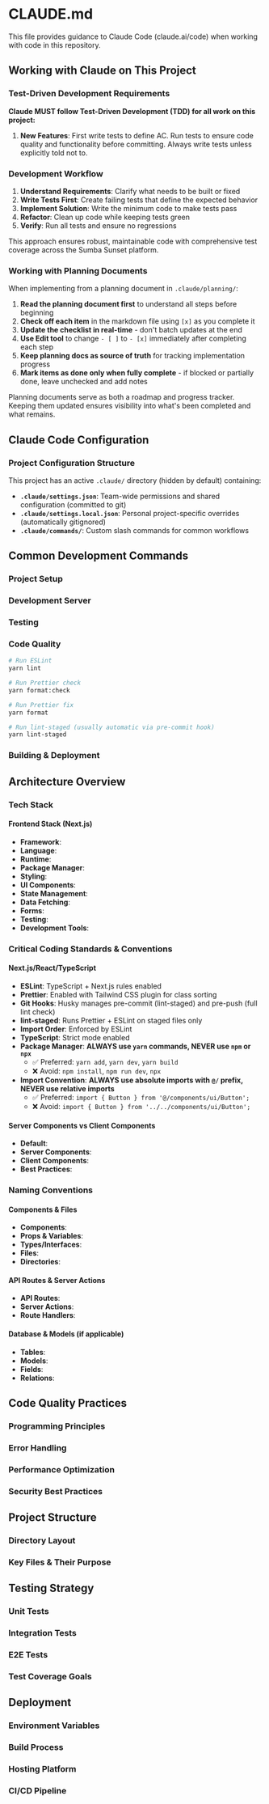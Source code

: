 # CLAUDE.md

This file provides guidance to Claude Code (claude.ai/code) when working with code in this repository.

## Working with Claude on This Project

### Test-Driven Development Requirements

**Claude MUST follow Test-Driven Development (TDD) for all work on this project:**

1. **New Features**: First write tests to define AC. Run tests to ensure code quality and functionality before committing. Always write tests unless explicitly told not to.

### Development Workflow

1. **Understand Requirements**: Clarify what needs to be built or fixed
2. **Write Tests First**: Create failing tests that define the expected behavior
3. **Implement Solution**: Write the minimum code to make tests pass
4. **Refactor**: Clean up code while keeping tests green
5. **Verify**: Run all tests and ensure no regressions

This approach ensures robust, maintainable code with comprehensive test coverage across the Sumba Sunset platform.

### Working with Planning Documents

When implementing from a planning document in `.claude/planning/`:

1. **Read the planning document first** to understand all steps before beginning
2. **Check off each item** in the markdown file using `[x]` as you complete it
3. **Update the checklist in real-time** - don't batch updates at the end
4. **Use Edit tool** to change `- [ ]` to `- [x]` immediately after completing each step
5. **Keep planning docs as source of truth** for tracking implementation progress
6. **Mark items as done only when fully complete** - if blocked or partially done, leave unchecked and add notes

Planning documents serve as both a roadmap and progress tracker. Keeping them updated ensures visibility into what's been completed and what remains.

## Claude Code Configuration

### Project Configuration Structure

This project has an active `.claude/` directory (hidden by default) containing:

- **`.claude/settings.json`**: Team-wide permissions and shared configuration (committed to git)
- **`.claude/settings.local.json`**: Personal project-specific overrides (automatically gitignored)
- **`.claude/commands/`**: Custom slash commands for common workflows

## Common Development Commands

### Project Setup

### Development Server

### Testing

### Code Quality

```bash
# Run ESLint
yarn lint

# Run Prettier check
yarn format:check

# Run Prettier fix
yarn format

# Run lint-staged (usually automatic via pre-commit hook)
yarn lint-staged
```

### Building & Deployment

## Architecture Overview

### Tech Stack

#### Frontend Stack (Next.js)

- **Framework**:
- **Language**:
- **Runtime**:
- **Package Manager**:
- **Styling**:
- **UI Components**:
- **State Management**:
- **Data Fetching**:
- **Forms**:
- **Testing**:
- **Development Tools**:

### Critical Coding Standards & Conventions

#### Next.js/React/TypeScript

- **ESLint**: TypeScript + Next.js rules enabled
- **Prettier**: Enabled with Tailwind CSS plugin for class sorting
- **Git Hooks**: Husky manages pre-commit (lint-staged) and pre-push (full lint check)
- **lint-staged**: Runs Prettier + ESLint on staged files only
- **Import Order**: Enforced by ESLint
- **TypeScript**: Strict mode enabled
- **Package Manager**: **ALWAYS use `yarn` commands, NEVER use `npm` or `npx`**
  - ✅ Preferred: `yarn add`, `yarn dev`, `yarn build`
  - ❌ Avoid: `npm install`, `npm run dev`, `npx`
- **Import Convention**: **ALWAYS use absolute imports with `@/` prefix, NEVER use relative imports**
  - ✅ Preferred: `import { Button } from '@/components/ui/Button';`
  - ❌ Avoid: `import { Button } from '../../components/ui/Button';`

#### Server Components vs Client Components

- **Default**:
- **Server Components**:
- **Client Components**:
- **Best Practices**:

### Naming Conventions

#### Components & Files

- **Components**:
- **Props & Variables**:
- **Types/Interfaces**:
- **Files**:
- **Directories**:

#### API Routes & Server Actions

- **API Routes**:
- **Server Actions**:
- **Route Handlers**:

#### Database & Models (if applicable)

- **Tables**:
- **Models**:
- **Fields**:
- **Relations**:

## Code Quality Practices

### Programming Principles

### Error Handling

### Performance Optimization

### Security Best Practices

## Project Structure

### Directory Layout

### Key Files & Their Purpose

## Testing Strategy

### Unit Tests

### Integration Tests

### E2E Tests

### Test Coverage Goals

## Deployment

### Environment Variables

### Build Process

### Hosting Platform

### CI/CD Pipeline
